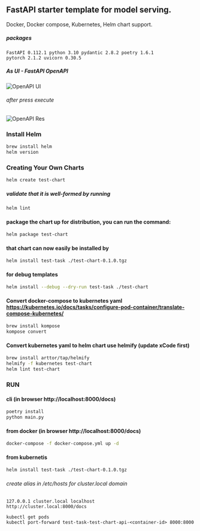 ## FastAPI starter template for model serving.
Docker, Docker compose, Kubernetes, Helm chart support.
##### packages
    FastAPI 0.112.1 python 3.10 pydantic 2.8.2 poetry 1.6.1
    pytorch 2.1.2 uvicorn 0.30.5

##### As UI - FastAPI OpenAPI

![OpenAPI UI](https://github.com/vpplatonov/test-chart/blob/main/docs/image_ui.png?raw=true)

###### after press execute

![OpenAPI Res](https://github.com/vpplatonov/test-chart/blob/main/docs/image_response.png?raw=true)

### Install Helm
```sh
brew install helm
helm version
```
### Creating Your Own Charts
```sh
helm create test-chart
```
##### validate that it is well-formed by running
```sh
helm lint
```
#### package the chart up for distribution, you can run the command:
```sh
helm package test-chart
```
#### that chart can now easily be installed by
```sh
helm install test-task ./test-chart-0.1.0.tgz
```
#### for debug templates
```sh
helm install --debug --dry-run test-task ./test-chart
```
#### Convert docker-compose to kubernetes yaml https://kubernetes.io/docs/tasks/configure-pod-container/translate-compose-kubernetes/
```sh    
brew install kompose
kompose convert
```
#### Convert kubernetes yaml to helm chart use helmify (update xCode first)
```sh
brew install arttor/tap/helmify
helmify -f kubernetes test-chart
helm lint test-chart
```
### RUN
#### cli (in browser http://localhost:8000/docs)
```sh
poetry install
python main.py
```
#### from docker (in browser http://localhost:8000/docs)
```sh
docker-compose -f docker-compose.yml up -d
```
#### from kubernetis
```sh
helm install test-task ./test-chart-0.1.0.tgz
```
###### create alias in /etc/hosts for cluster.local domain
    127.0.0.1 cluster.local localhost
    http://cluster.local:8000/docs
```shell
kubectl get pods
kubectl port-forward test-task-test-chart-api-<container-id> 8000:8000
```